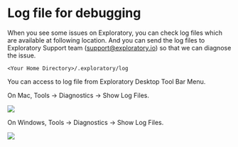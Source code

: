 # Log file for debugging

When you see some issues on Exploratory, you can check log files which are available at following location. And you can send the log files to Exploratory Support team (support@exploratory.io) so that we can diagnose the issue.

`<Your Home Directory>/.exploratory/log`

You can access to log file from Exploratory Desktop Tool Bar Menu.

On Mac, Tools -> Diagnostics -> Show Log Files.

![](images/logfile_menu.png)

On Windows, Tools -> Diagnostics -> Show Log Files.

![](images/logfile_menu_win.png)


